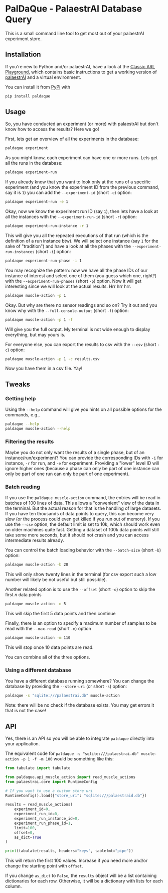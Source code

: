 # PalDaQue - PalaestrAI Database Query

This is a small command line tool to get most out of your palaestrAI experiment store.

## Installation

If you're new to Python and/or palaestrAI, have a look at the [Classic ARL Playground](https://gitlab.com/arl2/classic-arl-playground), which contains basic instructions to get a working version of [palaestrAI](https://docs.palaestr.ai/) and a virtual environment.

You can install it from [PyPi](https://pypi.org/) with

```bash
pip install paldaque
```

## Usage

So, you have conducted an experiment (or more) with palaestrAI but don't know how to access the results?
Here we go!

First, lets get an overview of all the experiments in the database:

```bash
paldaque experiment
```

As you might know, each experiment can have one or more runs. 
Lets get all the runs in the database:

```bash
paldaque experiment-run
```

If you already know that you want to look only at the runs of a specific experiment (and you know the experiment ID from the previous command, say it is `1`) you can add the `--experiment-id` (short `-e`) option:

```bash
paldaque experiment-run -e 1
```

Okay, now we know the experiment run ID (say `1`), then lets have a look at all the instances with the `--experiment-run-id` (short `-r`) option:

```bash
paldaque experiment-run-instance -r 1
```

This will give you all the repeated executions of that run (which is the definition of a run instance btw).
We will select one instance (say `1` for the sake of "tradition") and have a look at all the phases with the `--experiment-run-instances` (short `-i`) option:

```bash
paldaque experiment-run-phase -i 1
```

You may recognize the pattern: now we have all the phase IDs of our instance of interest and select one of them (you guess which one, right?) with the `--experiment-run-phases` (short `-p`) option.
Now it will get interesting since we will look at the actual results.
Hrr hrr hrr.

```bash
paldaque muscle-action -p 1
```

Okay. 
But why are there no sensor readings and so on?
Try it out and you know why with the `--full-console-output` (short `-f`) option:

```bash
paldaque muscle-action -p 1 -f
```

Will give you the full output.
My terminal is not wide enough to display everything, but may yours is.

For everyone else, you can export the results to csv with the `--csv` (short `-c`) option:

```bash
paldaque muscle-action -p 1 -c results.csv
```

Now you have them in a csv file. 
Yay!

## Tweaks

### Getting help

Using the `--help` command will give you hints on all possible options for the commands, e.g.,

```bash
paldaque --help
paldaque muscle-action --help
```

### Filtering the results

Maybe you do not only want the results of a single phase, but of an instance/run/experiment?
You can provide the corresponding IDs with `-i` for instance, `-r` for run, and `-e` for experiment.
Providing a "lower" level ID will ignore higher ones (because a phase can only be part of one instance can only be part of one run can only be part of one experiment).

### Batch reading

If you use the `paldaque muscle-action` command, the entries will be read in batches of 100 lines of data.
This allows a "convenient" view of the data in the terminal.
But the actual reason for that is the handling of large datasets. 
If you have ten thousands of data points to query, this can become very slow (or the process could even get killed if you run out of memory).
If you use the `--csv` option, the default limit is set to 10k, which should work even on older machines quite fast. 
Getting a dataset of 100k data points will still take some more seconds, but it should not crash and you can access intermediate results already.

You can control the batch loading behavior with the `--batch-size` (short `-b`) option:

```bash
paldaque muscle-action -b 20
```

This will only show twenty lines in the terminal (for csv export such a low number will likely be not useful but still possible).

Another related option is to use the `--offset` (short `-o`) option to skip the first *n* data points


```bash
paldaque muscle-action -o 5
```

This will skip the first 5 data points and then continue

Finally, there is an option to specify a maximum number of samples to be read with the `--max-read` (short `-m`) option

```bash
paldaque muscle-action -m 110
```

This will stop once 10 data points are read.

You can combine all of the three options.

### Using a different database

You have a different database running somewhere?
You can change the database by providing the `--store-uri` (or short `-s`) option:

```bash
paldaque -s "sqlite:///palaestrai.db" muscle-action
```

Note: there will be no check if the database exists.
You may get errors it that is not the case!

## API

Yes, there is an API so you will be able to integrate `paldaque` directly into your application.

The equivalent code for `paldaque -s "sqlite:///palaestrai.db" muscle-action -p 1 -f -m 100` would be something like this:

```python
from tabulate import tabulate

from paldaque.api_muscle_action import read_muscle_actions
from palaestrai.core import RuntimeConfig

# If you want to use a custom store uri
RuntimeConfig().load({"store_uri": "sqlite:///palaestraid.db"})

results = read_muscle_actions(
    experiment_id=0,
    experiment_run_id=0,
    experiment_run_instance_id=0,
    experiment_run_phase_id=1,
    limit=100,
    offset=0,
    as_dict=True
)

print(tabulate(results, headers="keys", tablefmt="pipe"))
```

This will return the first 100 values.
Increase if you need more and/or change the starting point with `offset`.

If you change `as_dict` to `False`, the `results` object will be a list containing dictionaries for each row.
Otherwise, it will be a dictionary with lists for each column.
